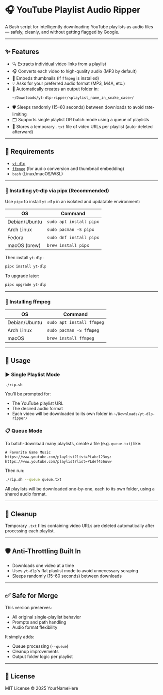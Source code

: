 # 🎧 YouTube Playlist Audio Ripper

A Bash script for intelligently downloading YouTube playlists as audio files — safely, cleanly, and without getting flagged by Google.

---

## ✨ Features

- 🔍 Extracts individual video links from a playlist
- 🎧 Converts each video to high-quality audio (MP3 by default)
- 📸 Embeds thumbnails (if `ffmpeg` is installed)
- 💡 Asks for your preferred audio format (MP3, M4A, etc.)
- 📂 Automatically creates an output folder in:
  ```
  ~/Downloads/yt-dlp-ripper/<playlist_name_in_snake_case>/
  ```
- 🛡️ Sleeps randomly (15–60 seconds) between downloads to avoid rate-limiting
- 🗂️ Supports single playlist OR batch mode using a queue of playlists
- 📄 Stores a temporary `.txt` file of video URLs per playlist (auto-deleted afterward)

---

## 🧰 Requirements

- [`yt-dlp`](https://github.com/yt-dlp/yt-dlp)
- [`ffmpeg`](https://ffmpeg.org/) (for audio conversion and thumbnail embedding)
- `bash` (Linux/macOS/WSL)

---

### 🔧 Installing yt-dlp via pipx (Recommended)

Use `pipx` to install `yt-dlp` in an isolated and updatable environment:

| OS             | Command                          |
|----------------|-----------------------------------|
| Debian/Ubuntu  | `sudo apt install pipx`           |
| Arch Linux     | `sudo pacman -S pipx`             |
| Fedora         | `sudo dnf install pipx`           |
| macOS (brew)   | `brew install pipx`               |

Then install `yt-dlp`:

```bash
pipx install yt-dlp
```

To upgrade later:

```bash
pipx upgrade yt-dlp
```

---

### 🔧 Installing ffmpeg

| OS             | Command                     |
|----------------|------------------------------|
| Debian/Ubuntu  | `sudo apt install ffmpeg`   |
| Arch Linux     | `sudo pacman -S ffmpeg`     |
| macOS          | `brew install ffmpeg`       |

---

## 🚀 Usage

### ▶️ Single Playlist Mode

```bash
./rip.sh
```

You’ll be prompted for:
- The YouTube playlist URL
- The desired audio format
- Each video will be downloaded to its own folder in `~/Downloads/yt-dlp-ripper/`

### 📋 Queue Mode

To batch-download many playlists, create a file (e.g. `queue.txt`) like:

```txt
# Favorite Game Music
https://www.youtube.com/playlist?list=PLabc123xyz
https://www.youtube.com/playlist?list=PLdef456uvw
```

Then run:

```bash
./rip.sh --queue queue.txt
```

All playlists will be downloaded one-by-one, each to its own folder, using a shared audio format.

---

## 🧼 Cleanup

Temporary `.txt` files containing video URLs are deleted automatically after processing each playlist.

---

## 🛡️ Anti-Throttling Built In

- Downloads one video at a time
- Uses `yt-dlp`'s flat playlist mode to avoid unnecessary scraping
- Sleeps randomly (15–60 seconds) between downloads

---

## ✅ Safe for Merge

This version preserves:
- All original single-playlist behavior
- Prompts and path handling
- Audio format flexibility

It simply adds:
- Queue processing (`--queue`)
- Cleanup improvements
- Output folder logic per playlist

---

## 📝 License

MIT License © 2025 YourNameHere
